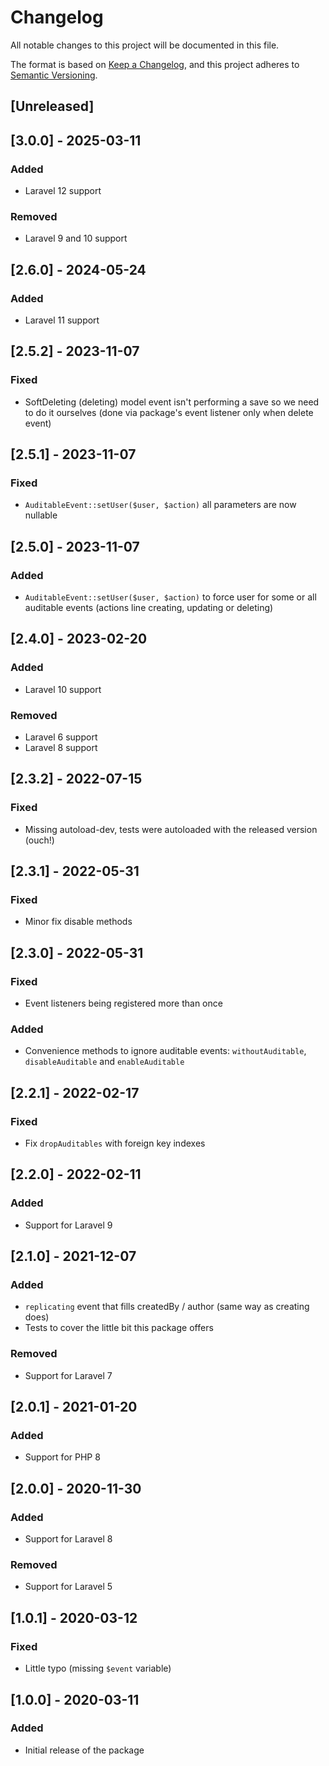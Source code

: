 # Changelog

All notable changes to this project will be documented in this file.

The format is based on [Keep a Changelog](https://keepachangelog.com/en/1.0.0/),
and this project adheres to [Semantic Versioning](https://semver.org/spec/v2.0.0.html).

## [Unreleased]

## [3.0.0] - 2025-03-11

### Added

- Laravel 12 support

### Removed

- Laravel 9 and 10 support

## [2.6.0] - 2024-05-24

### Added

- Laravel 11 support

## [2.5.2] - 2023-11-07

### Fixed

- SoftDeleting (deleting) model event isn't performing a save so we need to do it ourselves (done via package's event listener only when delete event)

## [2.5.1] - 2023-11-07

### Fixed

- `AuditableEvent::setUser($user, $action)` all parameters are now nullable

## [2.5.0] - 2023-11-07

### Added

- `AuditableEvent::setUser($user, $action)` to force user for some or all auditable events (actions line creating, updating or deleting)

## [2.4.0] - 2023-02-20

### Added

- Laravel 10 support

### Removed

- Laravel 6 support
- Laravel 8 support

## [2.3.2] - 2022-07-15

### Fixed

- Missing autoload-dev, tests were autoloaded with the released version (ouch!)

## [2.3.1] - 2022-05-31

### Fixed

- Minor fix disable methods

## [2.3.0] - 2022-05-31

### Fixed

- Event listeners being registered more than once

### Added

- Convenience methods to ignore auditable events: `withoutAuditable`, `disableAuditable` and `enableAuditable`

## [2.2.1] - 2022-02-17

### Fixed

- Fix `dropAuditables` with foreign key indexes

## [2.2.0] - 2022-02-11

### Added

- Support for Laravel 9

## [2.1.0] - 2021-12-07

### Added

- `replicating` event that fills createdBy / author (same way as creating does)
- Tests to cover the little bit this package offers

### Removed

- Support for Laravel 7

## [2.0.1] - 2021-01-20

### Added

- Support for PHP 8

## [2.0.0] - 2020-11-30

### Added

- Support for Laravel 8

### Removed

- Support for Laravel 5

## [1.0.1] - 2020-03-12

### Fixed

- Little typo (missing `$event` variable)

## [1.0.0] - 2020-03-11

### Added

- Initial release of the package
